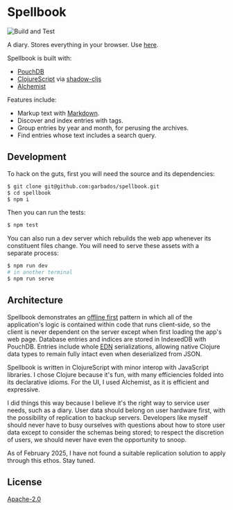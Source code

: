 # Spellbook

![Build and Test](https://github.com/garbados/spellbook/actions/workflows/tests.yaml/badge.svg)

A diary. Stores everything in your browser. Use [here](https://garbados.github.io/spellbook).

Spellbook is built with:

- [PouchDB](https://pouchdb.com/)
- [ClojureScript](https://clojurescript.org/) via [shadow-cljs](https://shadow-cljs.github.io/docs/UsersGuide.html)
- [Alchemist](https://garbados.github.io/html-alchemist/)

Features include:

- Markup text with [Markdown](https://www.markdownguide.org/).
- Discover and index entries with tags.
- Group entries by year and month, for perusing the archives.
- Find entries whose text includes a search query.

## Development

To hack on the guts, first you will need the source and its dependencies:

```sh
$ git clone git@github.com:garbados/spellbook.git
$ cd spellbook
$ npm i
```

Then you can run the tests:

```sh
$ npm test
```

You can also run a dev server which rebuilds the web app whenever its constituent files change. You will need to serve these assets with a separate process:

```sh
$ npm run dev
# in another terminal
$ npm run serve
```

## Architecture

Spellbook demonstrates an [offline first](https://offlinefirst.org/) pattern in which all of the application's logic is contained within code that runs client-side, so the client is never dependent on the server except when first loading the app's web page. Database entries and indices are stored in IndexedDB with PouchDB. Entries include whole [EDN](https://github.com/edn-format/edn#edn) serializations, allowing native Clojure data types to remain fully intact even when deserialized from JSON.

Spellbook is written in ClojureScript with minor interop with JavaScript libraries. I chose Clojure because it's fun, with many efficiencies folded into its declarative idioms. For the UI, I used Alchemist, as it is efficient and expressive.

I did things this way because I believe it's the right way to service user needs, such as a diary. User data should belong on user hardware first, with the possibility of replication to backup servers. Developers like myself should never have to busy ourselves with questions about how to store user data except to consider the schemas being stored; to respect the discretion of users, we should never have even the opportunity to snoop.

As of February 2025, I have not found a suitable replication solution to apply through this ethos. Stay tuned.

## License

[Apache-2.0](https://opensource.org/license/apache-2-0/)
